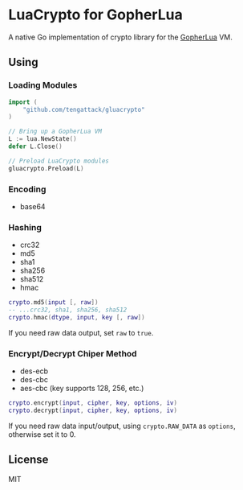 # LuaCrypto for GopherLua

A native Go implementation of crypto library for the [GopherLua](https://github.com/yuin/gopher-lua) VM.

## Using

### Loading Modules

```go
import (
	"github.com/tengattack/gluacrypto"
)

// Bring up a GopherLua VM
L := lua.NewState()
defer L.Close()

// Preload LuaCrypto modules
gluacrypto.Preload(L)
```

### Encoding

* base64

### Hashing

* crc32
* md5
* sha1
* sha256
* sha512
* hmac

```lua
crypto.md5(input [, raw])
-- ...crc32, sha1, sha256, sha512
crypto.hmac(dtype, input, key [, raw])
```

If you need raw data output, set `raw` to `true`.

### Encrypt/Decrypt Chiper Method

* des-ecb
* des-cbc
* aes-cbc (key supports 128, 256, etc.)

```lua
crypto.encrypt(input, cipher, key, options, iv)
crypto.decrypt(input, cipher, key, options, iv)
```

If you need raw data input/output, using `crypto.RAW_DATA` as `options`, otherwise set it to 0.

## License

MIT
